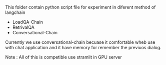 This folder contain python script file for experiment in diferent method of langchain 
- LoadQA-Chain
- RetrivalQA
- Conversational-Chain

Currently we use conversational-chain becuase it comfortable wheb use with chat application and it have memory for remember the previuos dialog.

Note : All of this is competible use stramlit in GPU server 
